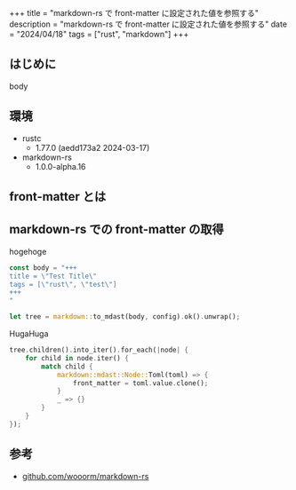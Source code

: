 +++
title = "markdown-rs で front-matter に設定された値を参照する"
description = "markdown-rs で front-matter に設定された値を参照する"
date = "2024/04/18"
tags = ["rust", "markdown"]
+++

## はじめに
body

## 環境

- rustc
  - 1.77.0 (aedd173a2 2024-03-17)
- markdown-rs
  - 1.0.0-alpha.16

## front-matter とは

## markdown-rs での front-matter の取得

hogehoge

```rust
const body = "+++
title = \"Test Title\"
tags = [\"rust\", \"test\"]
+++
"

let tree = markdown::to_mdast(body, config).ok().unwrap();
```

HugaHuga

```rust
tree.children().into_iter().for_each(|node| {
    for child in node.iter() {
        match child {
            markdown::mdast::Node::Toml(toml) => {
                front_matter = toml.value.clone();
            }
            _ => {}
        }
    }
});
```

## 参考

- [github.com/wooorm/markdown-rs](https://github.com/wooorm/markdown-rs)
